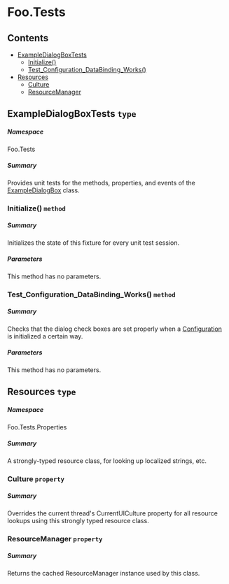 ﻿<a name='assembly'></a>
# Foo.Tests

## Contents

- [ExampleDialogBoxTests](#T-Foo-Tests-ExampleDialogBoxTests 'Foo.Tests.ExampleDialogBoxTests')
  - [Initialize()](#M-Foo-Tests-ExampleDialogBoxTests-Initialize 'Foo.Tests.ExampleDialogBoxTests.Initialize')
  - [Test_Configuration_DataBinding_Works()](#M-Foo-Tests-ExampleDialogBoxTests-Test_Configuration_DataBinding_Works 'Foo.Tests.ExampleDialogBoxTests.Test_Configuration_DataBinding_Works')
- [Resources](#T-Foo-Tests-Properties-Resources 'Foo.Tests.Properties.Resources')
  - [Culture](#P-Foo-Tests-Properties-Resources-Culture 'Foo.Tests.Properties.Resources.Culture')
  - [ResourceManager](#P-Foo-Tests-Properties-Resources-ResourceManager 'Foo.Tests.Properties.Resources.ResourceManager')

<a name='T-Foo-Tests-ExampleDialogBoxTests'></a>
## ExampleDialogBoxTests `type`

##### Namespace

Foo.Tests

##### Summary

Provides unit tests for the methods, properties, and events of the
[ExampleDialogBox](#T-Foo-ExampleDialogBox 'Foo.ExampleDialogBox') class.

<a name='M-Foo-Tests-ExampleDialogBoxTests-Initialize'></a>
### Initialize() `method`

##### Summary

Initializes the state of this fixture for every unit test session.

##### Parameters

This method has no parameters.

<a name='M-Foo-Tests-ExampleDialogBoxTests-Test_Configuration_DataBinding_Works'></a>
### Test_Configuration_DataBinding_Works() `method`

##### Summary

Checks that the dialog check boxes are set properly when a
[Configuration](#T-Core-Config-Configuration 'Core.Config.Configuration') is initialized a certain way.

##### Parameters

This method has no parameters.

<a name='T-Foo-Tests-Properties-Resources'></a>
## Resources `type`

##### Namespace

Foo.Tests.Properties

##### Summary

A strongly-typed resource class, for looking up localized strings, etc.

<a name='P-Foo-Tests-Properties-Resources-Culture'></a>
### Culture `property`

##### Summary

Overrides the current thread's CurrentUICulture property for all
  resource lookups using this strongly typed resource class.

<a name='P-Foo-Tests-Properties-Resources-ResourceManager'></a>
### ResourceManager `property`

##### Summary

Returns the cached ResourceManager instance used by this class.
